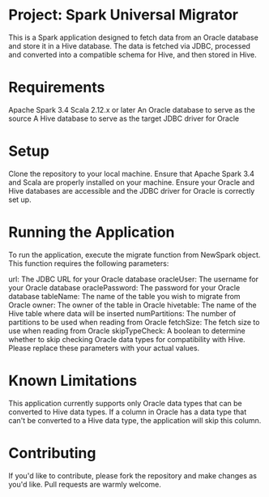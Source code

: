 # Project: Spark Universal Migrator
This is a Spark application designed to fetch data from an Oracle database and store it in a Hive database. The data is fetched via JDBC, processed and converted into a compatible schema for Hive, and then stored in Hive.

# Requirements
Apache Spark 3.4
Scala 2.12.x or later
An Oracle database to serve as the source
A Hive database to serve as the target
JDBC driver for Oracle
# Setup
Clone the repository to your local machine.
Ensure that Apache Spark 3.4 and Scala are properly installed on your machine.
Ensure your Oracle and Hive databases are accessible and the JDBC driver for Oracle is correctly set up.
# Running the Application
To run the application, execute the migrate function from NewSpark object. This function requires the following parameters:

url: The JDBC URL for your Oracle database
oracleUser: The username for your Oracle database
oraclePassword: The password for your Oracle database
tableName: The name of the table you wish to migrate from Oracle
owner: The owner of the table in Oracle
hivetable: The name of the Hive table where data will be inserted
numPartitions: The number of partitions to be used when reading from Oracle
fetchSize: The fetch size to use when reading from Oracle
skipTypeCheck: A boolean to determine whether to skip checking Oracle data types for compatibility with Hive.
Please replace these parameters with your actual values.

# Known Limitations
This application currently supports only Oracle data types that can be converted to Hive data types. If a column in Oracle has a data type that can't be converted to a Hive data type, the application will skip this column.

# Contributing
If you'd like to contribute, please fork the repository and make changes as you'd like. Pull requests are warmly welcome.
